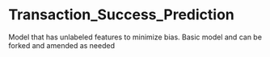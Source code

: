 # Transaction_Success_Prediction
Model that has unlabeled features to minimize bias. Basic model and can be forked and amended as needed
